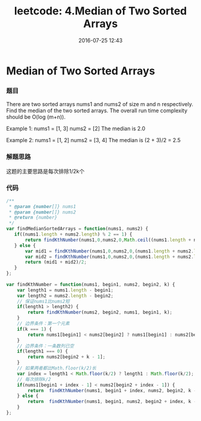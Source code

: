 ﻿---
layout: post
title: "leetcode: 4.Median of Two Sorted Arrays"
date: 2016-07-25 12:43
tags:
- leetcode
---
# Median of Two Sorted Arrays
### 题目
There are two sorted arrays nums1 and nums2 of size m and n respectively.
Find the median of the two sorted arrays. The overall run time complexity should be O(log (m+n)).
<!--more-->

Example 1:
nums1 = [1, 3]
nums2 = [2]
The median is 2.0

Example 2:
nums1 = [1, 2]
nums2 = [3, 4]
The median is (2 + 3)/2 = 2.5
### 解题思路
这题的主要思路是每次排除1/2k个
### 代码
``` javascript
/** 
 * @param {number[]} nums1 
 * @param {number[]} nums2 
 * @return {number} 
 */  
var findMedianSortedArrays = function(nums1, nums2) {  
   if((nums1.length + nums2.length) % 2 == 1) {  
       return findKthNumber(nums1,0,nums2,0,Math.ceil((nums1.length + nums2.length) / 2));  
   } else {  
       var mid1 = findKthNumber(nums1,0,nums2,0,(nums1.length + nums2.length) / 2);  
       var mid2 = findKthNumber(nums1,0,nums2,0,(nums1.length + nums2.length) / 2 + 1);  
       return (mid1 + mid2)/2;  
   }  
};  
  
var findKthNumber = function(nums1, begin1, nums2, begin2, k) {  
    var length1 = nums1.length - begin1;  
    var length2 = nums2.length - begin2;  
    // 保证nums1比nums2短  
    if(length1 > length2) {  
        return findKthNumber(nums2, begin2, nums1, begin1, k);  
    }  
    // 边界条件：第一个元素  
    if(k === 1) {  
        return nums1[begin1] < nums2[begin2] ? nums1[begin1] : nums2[begin2];  
    }  
    // 边界条件：一条数列已空  
    if(length1 === 0) {  
        return nums2[begin2 + k - 1];  
    }  
    // 如果两者都比Math.floor(k/2)长  
    var index = length1 < Math.floor(k/2) ? length1 : Math.floor(k/2);  
    // 每次排除k/2  
    if(nums1[begin1 + index - 1] < nums2[begin2 + index - 1]) {  
        return  findKthNumber(nums1, begin1 + index, nums2, begin2, k - index);  
    } else {  
        return  findKthNumber(nums1, begin1, nums2, begin2 + index, k - index);  
    }  
};  
```
